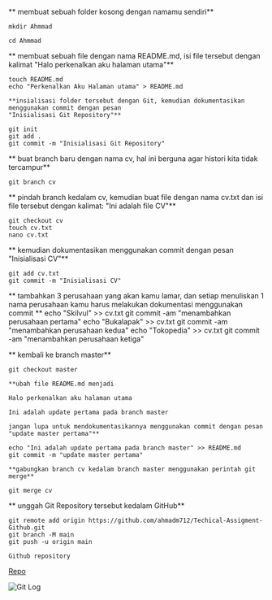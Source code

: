 

 **   membuat sebuah folder kosong dengan namamu sendiri**

    mkdir Ahmmad

    cd Ahmmad

 **   membuat sebuah file dengan nama README.md, isi file tersebut dengan kalimat
    "Halo perkenalkan aku halaman utama"**

    touch README.md
    echo "Perkenalkan Aku Halaman utama" > README.md

    **insialisasi folder tersebut dengan Git, kemudian dokumentasikan menggunakan commit dengan pesan
    "Inisialisasi Git Repository"**

    git init
    git add .
    git commit -m "Inisialisasi Git Repository"

   ** buat branch baru dengan nama cv, hal ini berguna agar histori kita tidak tercampur**

    git branch cv

   ** pindah branch kedalam cv, kemudian buat file dengan nama cv.txt dan isi file tersebut dengan kalimat:
    "Ini adalah file CV"**

    git checkout cv
    touch cv.txt
    nano cv.txt

   ** kemudian dokumentasikan menggunakan commit dengan pesan
    "Inisialisasi CV"**

    git add cv.txt
    git commit -m "Inisialisasi CV"

   ** tambahkan 3 perusahaan yang akan kamu lamar, dan setiap menuliskan 1 nama perusahaan kamu harus melakukan dokumentasi menggunakan commit
**
    echo "Skilvul" >> cv.txt
    git commit -am "menambahkan perusahaan pertama"
    echo "Bukalapak" >> cv.txt
    git commit -am "menambahkan perusahaan kedua"
    echo "Tokopedia" >> cv.txt
    git commit -am "menambahkan perusahaan ketiga"

   ** kembali ke branch master**

    git checkout master

    **ubah file README.md menjadi

    Halo perkenalkan aku halaman utama

    Ini adalah update pertama pada branch master

    jangan lupa untuk mendokumentasikannya menggunakan commit dengan pesan
    "update master pertama"**

    echo "Ini adalah update pertama pada branch master" >> README.md
    git commit -m "update master pertama"

    **gabungkan branch cv kedalam branch master menggunakan perintah git merge**

    git merge cv

   ** unggah Git Repository tersebut kedalam GitHub**

    git remote add origin https://github.com/ahmadm712/Techical-Assigment-Github.git
    git branch -M main
    git push -u origin main

    Github repository
   [Repo](https://github.com/ahmadm712/Techical-Assigment-Github.git)
    
    
    
    
   ![Git Log](https://user-images.githubusercontent.com/66357389/134121005-dfb0c49d-91a0-4e8d-a4aa-c2b1861eacc5.PNG)

    
    
    
